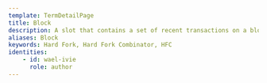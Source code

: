 ```yaml
---
template: TermDetailPage
title: Block
description: A slot that contains a set of recent transactions on a blockchain network. Each block contains data required to manage the blockchain, including an encrypted version of the previous block.
aliases: Block
keywords: Hard Fork, Hard Fork Combinator, HFC
identities: 
    - id: wael-ivie
      role: author
---
```


##
